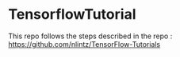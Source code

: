 # TensorflowTutorial

This repo follows the steps described in the repo : https://github.com/nlintz/TensorFlow-Tutorials
